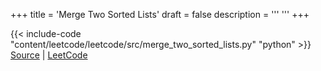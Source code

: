 +++
title = 'Merge Two Sorted Lists'
draft = false
description =  '''
'''
+++

{{< include-code "content/leetcode/leetcode/src/merge_two_sorted_lists.py" "python" >}}
[Source](https://github.com/grind-rip/leetcode/blob/master/src/merge_two_sorted_lists.py) | [LeetCode](https://leetcode.com/problems/merge-two-sorted-lists)
